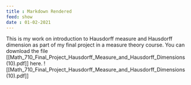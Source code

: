```yaml
---
title : Markdown Rendered
feed: show
date : 01-02-2021
---
```

This is my work on introduction to Hausdorff measure and Hausdorff dimension as part of my final project in a measure theory course.
You can download the file [[Math_710_Final_Project_Hausdorff_Measure_and_Hausdorff_Dimensions (10).pdf]] here.
![[Math_710_Final_Project_Hausdorff_Measure_and_Hausdorff_Dimensions (10).pdf]]